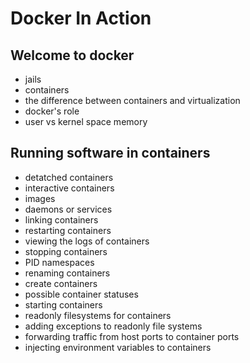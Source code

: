 # Docker In Action

## Welcome to docker

- jails
- containers
- the difference between containers and virtualization
- docker's role
- user vs kernel space memory

## Running software in containers

- detatched containers
- interactive containers
- images
- daemons or services
- linking containers
- restarting containers
- viewing the logs of containers
- stopping containers
- PID namespaces
- renaming containers
- create containers
- possible container statuses
- starting containers
- readonly filesystems for containers
- adding exceptions to readonly file systems
- forwarding traffic from host ports to container ports
- injecting environment variables to containers
